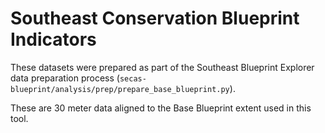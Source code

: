 # Southeast Conservation Blueprint Indicators

These datasets were prepared as part of the Southeast Blueprint Explorer data
preparation process (`secas-blueprint/analysis/prep/prepare_base_blueprint.py`).

These are 30 meter data aligned to the Base Blueprint extent used in this tool.
